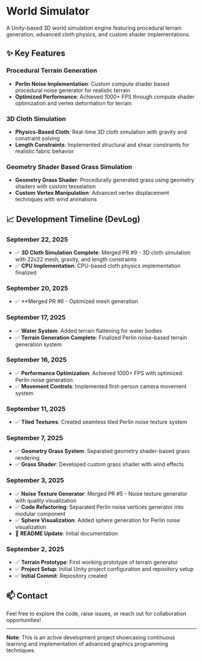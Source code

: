 # World Simulator

A Unity-based 3D world simulation engine featuring procedural terrain generation, advanced cloth physics, and custom shader implementations.
## ✨ Key Features

### Procedural Terrain Generation
- **Perlin Noise Implementation**: Custom compute shader based procedural noise generator for realistic terrain
- **Optimized Performance**: Achieved 1000+ FPS through compute shader optimization and vertex deformation for terrain

### 3D Cloth Simulation
- **Physics-Based Cloth**: Real-time 3D cloth simulation with gravity and constraint solving
- **Length Constraints**: Implemented structural and shear constraints for realistic fabric behavior

### Geometry Shader Based Grass Simulation
- **Geometry Grass Shader**: Procedurally generated grass using geometry shaders with custom tesselation
- **Custom Vertex Manipulation**: Advanced vertex displacement techniques with wind animations

## 📈 Development Timeline (DevLog)

### September 22, 2025
- ✅ **3D Cloth Simulation Complete**: Merged PR #9 - 3D cloth simulation with 22x22 mesh, gravity, and length constraints
- ✅ **CPU Implementation**: CPU-based cloth physics implementation finalized

### September 20, 2025
- ✅ **Merged PR #6 - Optimized mesh generation

### September 17, 2025
- ✅ **Water System**: Added terrain flattening for water bodies
- ✅ **Terrain Generation Complete**: Finalized Perlin noise-based terrain generation system

### September 16, 2025
- ✅ **Performance Optimization**: Achieved 1000+ FPS with optimized Perlin noise generation
- ✅ **Movement Controls**: Implemented first-person camera movement system

### September 11, 2025
- ✅ **Tiled Textures**: Created seamless tiled Perlin noise texture system

### September 7, 2025
- ✅ **Geometry Grass System**: Separated geometry shader-based grass rendering
- ✅ **Grass Shader**: Developed custom grass shader with wind effects

### September 3, 2025
- ✅ **Noise Texture Generator**: Merged PR #5 - Noise texture generator with quality visualization
- ✅ **Code Refactoring**: Separated Perlin noise vertices generator into modular component
- ✅ **Sphere Visualization**: Added sphere generation for Perlin noise visualization
- 📝 **README Update**: Initial documentation

### September 2, 2025
- ✅ **Terrain Prototype**: First working prototype of terrain generator
- ✅ **Project Setup**: Initial Unity project configuration and repository setup
- ✅ **Initial Commit**: Repository created

## 📫 Contact

Feel free to explore the code, raise issues, or reach out for collaboration opportunities!

---

**Note**: This is an active development project showcasing continuous learning and implementation of advanced graphics programming techniques.
